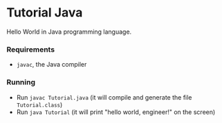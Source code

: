 # Tutorial Java

Hello World in Java programming language.

### Requirements

* `javac`, the Java compiler

### Running

* Run `javac Tutorial.java` (it will compile and generate the file `Tutorial.class`)
* Run `java Tutorial` (it will print "hello world, engineer!" on the screen)
